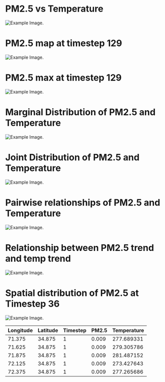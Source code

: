 # PM2.5 vs Temperature

![Example Image](Figures/Figure.png).

# PM2.5 map at timestep 129

![Example Image](Figures/PM2.5mapat129.png).

# PM2.5 max at timestep 129

![Example Image](Figures/Figure-1.png).

# Marginal Distribution of PM2.5 and Temperature

![Example Image](Figures/MarginaldistributionPM2.5andTemp.png).

# Joint Distribution of PM2.5 and Temperature

![Example Image](Figures/jointdistribution.png).

# Pairwise relationships of PM2.5 and Temperature

![Example Image](Figures/Pairwiserelationships.png).

# Relationship between PM2.5 trend and temp trend

![Example Image](Figures/RelationshipbetweenPm2.5trendandtemptrend.png).

# Spatial distribution of PM2.5 at Timestep 36

![Example Image](Figures/SpatialdistributionofPM2.5atTimestep36.png).

| Longitude | Latitude | Timestep |   PM2.5   | Temperature |
|-----------|----------|----------|-----------|-------------|
|   71.375  |  34.875  |    1     |   0.009   |   277.689331|
|   71.625  |  34.875  |    1     |   0.009   |   279.305786|
|   71.875  |  34.875  |    1     |   0.009   |   281.487152|
|   72.125  |  34.875  |    1     |   0.009   |   273.427643|
|   72.375  |  34.875  |    1     |   0.009   |   277.265686|



